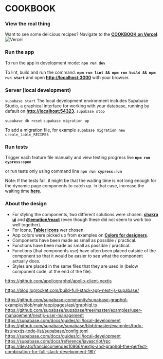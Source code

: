# COOKBOOK

### View the real thing

Want to see some delicious recipes? Navigate to the **[COOKBOOK on Vercel](https://cookbook-dusky.vercel.app)**.
![Vercel](https://vercelbadge.vercel.app/api/tsirbunen/cookbook?style=plastic)

### Run the app

To run the app in development mode:
**`npm run dev`**

To lint, build and run the command:
**`npm run lint && npm run build && npm run start`**
and open **[http://localhost:3000](http://localhost:3000)** with your browser.

### Server (local development)

`supabase start`
The local development environment includes Supabase Studio, a graphical interface for working with your database, running by default on **[http://localhost:54323](http://localhost:54323)**.
`supabase stop`

`supabase db reset`
`supabase migration up`

To add a migration file, for example `supabase migration new create_table_RECIPES`

### Run tests

Trigger each feature file manually and view testing progress live
**`npm run cypress:open`**

or run tests only using command line
**`npm run cypress:run`**

Note: If the tests fail, it might be that the waiting time is not long enough for the dynamic page components to catch up. In that case, increase the waiting time **[here](/cypress/components/app.ts)**.

### About the design

- For styling the components, two different solutions were chosen: **[chakra ui](https://chakra-ui.com)** and **[@emotion/react](https://www.npmjs.com/package/@emotion/react)** (even though these did not seem to work too well together).
- For icons, **[Tabler icons](https://react-icons.github.io/react-icons/icons/tb/)** wer chosen.
- App colors were picked up from examples on **[Colors for designers](https://colorhunt.co/)**.
- Components have been made as small as possible / practical.
- Functions have been made as small as possible / practical.
- Functions (that components use) have often been placed outside of the component so that it would be easier to see what the component actually does.
- Styles are placed in the same files that they are used in (below component code, at the end of the file).

https://github.com/apollographql/apollo-client-nextjs

https://blog.logrocket.com/build-full-stack-app-next-js-supabase/

https://github.com/supabase-community/supabase-graphql-example/blob/main/app/pages/api/graphiql.ts
https://github.com/supabase/supabase/tree/master/examples/user-management/nextjs-user-management
https://supabase.com/docs/guides/cli/local-development
https://github.com/supabase/supabase/blob/master/examples/todo-list/nextjs-todo-list/supabase/config.toml
https://supabase.com/docs/guides/cli/local-development
https://supabase.com/docs/reference/javascript/rpc
https://dev.to/franciscomendes10866/nextjs-and-graphql-the-perfect-combination-for-full-stack-development-18l7
